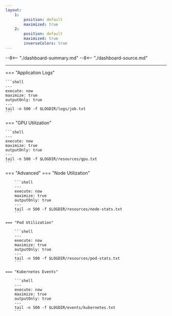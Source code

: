 ```yaml
---
layout:
    1:
        position: default
        maximized: true
    2:
        position: default
        maximized: true
        inverseColors: true
---
```


--8<-- "./dashboard-summary.md"
--8<-- "./dashboard-source.md"

---

=== "Application Logs"

    ```shell
    ---
    execute: now
    maximize: true
    outputOnly: true
    ---
    tail -n 500 -f $LOGDIR/logs/job.txt
    ```

=== "GPU Utilization"

    ```shell
    ---
    execute: now
    maximize: true
    outputOnly: true
    ---
    tail -n 500 -f $LOGDIR/resources/gpu.txt
    ```

=== "Advanced"
    === "Node Utilization"

        ```shell
        ---
        execute: now
        maximize: true
        outputOnly: true
        ---
        tail -n 500 -f $LOGDIR/resources/node-stats.txt
        ```

    === "Pod Utilization"

        ```shell
        ---
        execute: now
        maximize: true
        outputOnly: true
        ---
        tail -n 500 -f $LOGDIR/resources/pod-stats.txt
        ```

    === "Kubernetes Events"

        ```shell
        ---
        execute: now
        maximize: true
        outputOnly: true
        ---
        tail -n 500 -f $LOGDIR/events/kubernetes.txt
        ```

